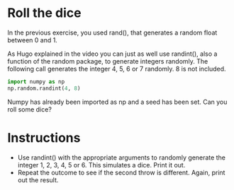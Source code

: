 # Roll the dice
In the previous exercise, you used rand(), that generates a random float between 0 and 1.

As Hugo explained in the video you can just as well use randint(), also a function of the random package, to generate integers randomly. The following call generates the integer 4, 5, 6 or 7 randomly. 8 is not included.
```python
import numpy as np
np.random.randint(4, 8)
```

Numpy has already been imported as np and a seed has been set. Can you roll some dice?

# Instructions
- Use randint() with the appropriate arguments to randomly generate the integer 1, 2, 3, 4, 5 or 6. This simulates a dice. Print it out.
- Repeat the outcome to see if the second throw is different. Again, print out the result.
